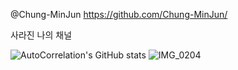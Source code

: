 @Chung-MinJun
https://github.com/Chung-MinJun/

사라진 나의 채널

![AutoCorrelation's GitHub stats](https://github-readme-stats.vercel.app/api?username=AutoCorrelation&show_icons=true&theme=tokyonight)
![IMG_0204](https://github.com/AutoCorrelation/AutoCorrelation/assets/165105659/9b8ae56b-e306-4426-a44e-935ef112b7a8)
